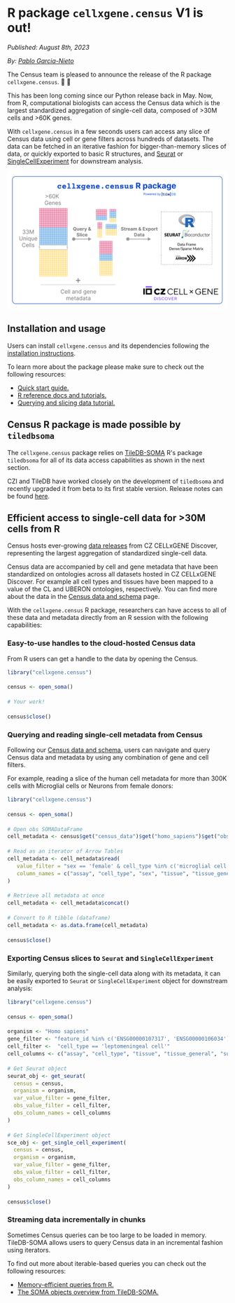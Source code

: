 # R package `cellxgene.census` V1 is out!

*Published: August 8th, 2023*

*By: [Pablo Garcia-Nieto](pgarcia-nieto@chanzuckerberg.com)*

The Census team is pleased to announce the release of the R package `cellxgene.census`. 🎉 🎉 

This has been long coming since our Python release back in May. Now, from R, computational biologists can access the Census data which is the largest standardized aggregation of single-cell data, composed of >30M cells and >60K genes.
 
With `cellxgene.census` in a few seconds users can access any slice of Census data using cell or gene filters across hundreds of datasets. The data can be fetched in an iterative fashion for bigger-than-memory slices of data, or quickly exported to basic R structures, and [Seurat](https://satijalab.org/seurat/) or [SingleCellExperiment](https://bioconductor.org/packages/release/bioc/html/SingleCellExperiment.html) for downstream analysis.

![image](20230808-r_api_release.svg)


## Installation and usage

Users can install `cellxgene.census` and its dependencies following the [installation instructions](../../cellxgene_census_docsite_installation.md).

To learn more about the package please make sure to check out the following resources:

* [Quick start guide.](../../cellxgene_census_docsite_quick_start.md)
* [R reference docs and tutorials.](https://chanzuckerberg.github.io/cellxgene-census/r/index.html)
* [Querying and slicing data tutorial.](https://chanzuckerberg.github.io/cellxgene-census/r/articles/census_query_extract.html)

## Census R package is made possible by `tiledbsoma`

The `cellxgene.census` package relies on [TileDB-SOMA](https://github.com/single-cell-data/TileDB-SOMA) R's package `tiledbsoma` for all of its data access capabilities as shown in the next section. 

CZI and TileDB have worked closely on the development of `tiledbsoma` and recently upgraded it from beta to its first stable version. Release notes can be found [here](https://github.com/single-cell-data/TileDB-SOMA/releases/tag/1.3.0).

## Efficient access to single-cell data for >30M cells from R

Census hosts ever-growing [data releases](../../cellxgene_census_docsite_data_release_info.md) from CZ CELLxGENE Discover, representing the largest aggregation of standardized single-cell data.

Census data are accompanied by cell and gene metadata that have been standardized on ontologies across all datasets hosted in CZ CELLxGENE Discover. For example all cell types and tissues have been mapped to a value of the CL and UBERON ontologies, respectively. You can find more about the data in the [Census data and schema](../../cellxgene_census_docsite_schema.md) page.

With the `cellxgene.census` R package, researchers can have access to all of these data and metadata directly from an R session with the following capabilities:


### Easy-to-use handles to the cloud-hosted Census data

From R users can get a handle to the data by opening the Census.

```r
library("cellxgene.census")

census <- open_soma()

# Your work!

census$close()
``` 

### Querying and reading single-cell metadata from Census

Following our [Census data and schema](../../cellxgene_census_docsite_schema.md), users can navigate and query Census data and metadata by using any combination of gene and cell filters.

For example, reading a slice of the human cell metadata for more than 300K cells with Microglial cells or Neurons from female donors:

```r
library("cellxgene.census")

census <- open_soma()

# Open obs SOMADataFrame
cell_metadata <- census$get("census_data")$get("homo_sapiens")$get("obs")

# Read as an iterator of Arrow Tables
cell_metadata <- cell_metadata$read(
   value_filter = "sex == 'female' & cell_type %in% c('microglial cell', 'neuron')",
   column_names = c("assay", "cell_type", "sex", "tissue", "tissue_general", "suspension_type", "disease")
)

# Retrieve all metadata at once
cell_metadata <- cell_metadata$concat()

# Convert to R tibble (dataframe)
cell_metadata <- as.data.frame(cell_metadata)

census$close()
```

### Exporting Census slices to `Seurat` and `SingleCellExperiment`

Similarly, querying both the single-cell data along with its metadata, it can be easily exported to  `Seurat` or `SingleCellExperiment` object for downstream analysis:

```r
library("cellxgene.census")

census <- open_soma()

organism <- "Homo sapiens"
gene_filter <- "feature_id %in% c('ENSG00000107317', 'ENSG00000106034')"
cell_filter <-  "cell_type == 'leptomeningeal cell'"
cell_columns <- c("assay", "cell_type", "tissue", "tissue_general", "suspension_type", "disease")

# Get Seurat object
seurat_obj <- get_seurat(
  census = census,
  organism = organism,
  var_value_filter = gene_filter,
  obs_value_filter = cell_filter,
  obs_column_names = cell_columns
)

# Get SingleCellExperiment object
sce_obj <- get_single_cell_experiment(
  census = census,
  organism = organism,
  var_value_filter = gene_filter,
  obs_value_filter = cell_filter,
  obs_column_names = cell_columns
)

census$close()
```

### Streaming data incrementally in chunks

Sometimes Census queries can be too large to be loaded in memory. TileDB-SOMA allows users to query Census data in an incremental fashion using iterators.

To find out more about iterable-based queries you can check out the following resources:

* [Memory-efficient queries from R.](../../cellxgene_census_docsite_quick_start.md#id2)
* [The SOMA objects overview from TileDB-SOMA.](https://single-cell-data.github.io/TileDB-SOMA/articles/soma-objects.html)
